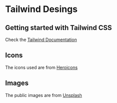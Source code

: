 # Tailwind Desings

## Getting started with Tailwind CSS
Check the <a href="https://tailwindcss.com/docs/installation">Tailwind Documentation</a>

## Icons
The icons used are from <a href="https://heroicons.com/">Heroicons</a>

## Images
The public images are from <a href="https://unsplash.com/">Unsplash</a>